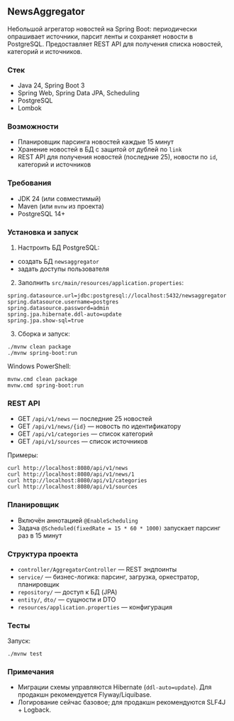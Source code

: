 ## NewsAggregator

Небольшой агрегатор новостей на Spring Boot: периодически опрашивает источники, парсит ленты и сохраняет новости в PostgreSQL. Предоставляет REST API для получения списка новостей, категорий и источников.

### Стек
- Java 24, Spring Boot 3
- Spring Web, Spring Data JPA, Scheduling
- PostgreSQL
- Lombok

### Возможности
- Планировщик парсинга новостей каждые 15 минут
- Хранение новостей в БД с защитой от дублей по `link`
- REST API для получения новостей (последние 25), новости по `id`, категорий и источников

### Требования
- JDK 24 (или совместимый)
- Maven (или `mvnw` из проекта)
- PostgreSQL 14+

### Установка и запуск
1) Настроить БД PostgreSQL:
- создать БД `newsaggregator`
- задать доступы пользователя

2) Заполнить `src/main/resources/application.properties`:
```
spring.datasource.url=jdbc:postgresql://localhost:5432/newsaggregator
spring.datasource.username=postgres
spring.datasource.password=admin
spring.jpa.hibernate.ddl-auto=update
spring.jpa.show-sql=true
```

3) Сборка и запуск:
```
./mvnw clean package
./mvnw spring-boot:run
```
Windows PowerShell:
```
mvnw.cmd clean package
mvnw.cmd spring-boot:run
```

### REST API
- GET `/api/v1/news` — последние 25 новостей
- GET `/api/v1/news/{id}` — новость по идентификатору
- GET `/api/v1/categories` — список категорий
- GET `/api/v1/sources` — список источников

Примеры:
```
curl http://localhost:8080/api/v1/news
curl http://localhost:8080/api/v1/news/1
curl http://localhost:8080/api/v1/categories
curl http://localhost:8080/api/v1/sources
```

### Планировщик
- Включён аннотацией `@EnableScheduling`
- Задача `@Scheduled(fixedRate = 15 * 60 * 1000)` запускает парсинг раз в 15 минут

### Структура проекта
- `controller/AggregatorController` — REST эндпоинты
- `service/` — бизнес-логика: парсинг, загрузка, оркестратор, планировщик
- `repository/` — доступ к БД (JPA)
- `entity/`, `dto/` — сущности и DTO
- `resources/application.properties` — конфигурация

### Тесты
Запуск:
```
./mvnw test
```

### Примечания
- Миграции схемы управляются Hibernate (`ddl-auto=update`). Для продакшн рекомендуется Flyway/Liquibase.
- Логирование сейчас базовое; для продакшн рекомендуются SLF4J + Logback.